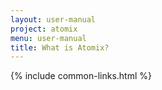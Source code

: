 ```yaml
---
layout: user-manual
project: atomix
menu: user-manual
title: What is Atomix?
---
```


{% include common-links.html %}
